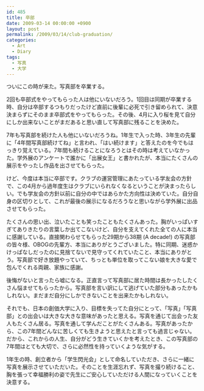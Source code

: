 ```yaml
---
id: 485
title: 卒部
date: 2009-03-14 00:00:00 +0900
layout: post
permalink: /2009/03/14/club-graduation/
categories:
  - Art
  - Diary
tags:
  - 写真
  - 大学
---
```

ついにこの時が来た。写真部を卒業する。
  
2回も卒部式をやってもらった人は他にいないだろう。1回目は同期が卒業する時、自分は卒部するつもりだったけど直前に後輩に必死で引き留められて、決意決まらずにそのまま卒部式をやってもらった。その後、4月に入り桜を見て自分にしか出来ないことがまだあると思い直して写真部に残ることを決めた。
  
<!--more-->

7年も写真部を続けた人も他にいないだろうね。1年生で入った時、3年生の先輩に「4年間写真部続けてね」と言われ、「はい続けます」と答えたのを今でもはっきり覚えている。7年間も続けることになろうとはその時は考えていなかった。学外展のアンケートで誰かに「出展女王」と書かれたが、本当にたくさんの展示をやったし作品を出させてもらった。
  
けど、今度は本当に卒部です。クラブの運営管理にあたっている学友会の方針で、この4月から過年度生はクラブにいられなくなるということが決まったらしい。でも学友会の方針以前に自分の中ではあらかた方向性は決めていた。自分自身の区切りとして、これが最後の展示になるだろうなと思いながら学外展に出品させてもらった。

たくさんの思い出、泣いたことも笑ったこともたくさんあった。胸がいっぱいすぎてありきたりの言葉しか出てこないけど、自分を支えてくれた全ての人に本当に感謝している。直接関わらせてもらった29期から38期 (A decade!) の写真部の皆々様、OBOGの先輩方、本当にありがとうございました。特に同期、迷惑かけっぱなしだったのに見捨てないで見守ってくれていたこと、本当にありがとう。写真部で好き放題やっていて、ちっとも単位を取ってこない娘を大きな愛で包んでくれる両親、家族に感謝。

後悔がないと言ったら嘘になる。正直言って写真部に居た時間は長かったしたくさん悩ませてもらったから。写真部を言い訳にして逃げていた部分もあったかもしれない。まだまだ自分にしかできないことを出来たかもしれない。
  
それでも、日本の創価大学に入り、目標を失ってた自分にとって、「写真」「写真部」との出会いは大きな大きな意味があったと思える。写真を通じて出会った友人もたくさん居る。写真を通して学んだことがたくさんある。写真があったから、この7年間どんなに苦しくても生きようと思えたと言っても過言じゃない。だから、これからの人生、自分がどう生きていくかを考えたとき、この写真部の7年間はとても大切で、さらに必然性を持っていくような気がする。
  
1年生の時、創立者から「学生閃光会」として命名していただき、さらに一緒に写真を展示させていただいた。そのことを生涯忘れず、写真を撮り続けること、胸を張って幸福勝利の姿で先生にご安心していただける人間になっていくことを決意する。
